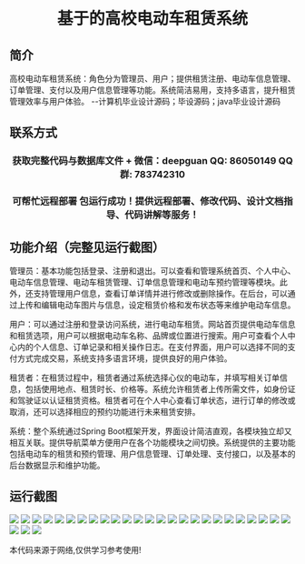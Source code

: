 <p><h1 align="center">基于的高校电动车租赁系统</h1></p>

## 简介
高校电动车租赁系统：角色分为管理员、用户；提供租赁注册、电动车信息管理、订单管理、支付以及用户信息管理等功能。系统简洁易用，支持多语言，提升租赁管理效率与用户体验。    --计算机毕业设计源码；毕设源码；java毕业设计源码


## 联系方式
<p><h3 align="center">获取完整代码与数据库文件 + 微信：deepguan QQ: 86050149 QQ群: 783742310</h3></p>
<p><h3 align="center">可帮忙远程部署 包运行成功！提供远程部署、修改代码、设计文档指导、代码讲解等服务！</h3></p>

## 功能介绍（完整见运行截图）
管理员：基本功能包括登录、注册和退出。可以查看和管理系统首页、个人中心、电动车信息管理、电动车租赁管理、订单信息管理和电动车预约管理等模块。此外，还支持管理用户信息，查看订单详情并进行修改或删除操作。在后台，可以通过上传和编辑电动车图片与信息，设定租赁价格和发布状态等来维护电动车信息。

用户：可以通过注册和登录访问系统，进行电动车租赁。网站首页提供电动车信息和租赁选项，用户可以根据电动车名称、品牌或位置进行搜索。用户可查看个人中心内的个人信息、订单记录和相关操作日志。在支付界面，用户可以选择不同的支付方式完成交易，系统支持多语言环境，提供良好的用户体验。

租赁者：在租赁过程中，租赁者通过系统选择心仪的电动车，并填写相关订单信息，包括使用地点、租赁时长、价格等。系统允许租赁者上传所需文件，如身份证和驾驶证以认证租赁资格。租赁者可在个人中心查看订单状态，进行订单的修改或取消，还可以选择相应的预约功能进行未来租赁安排。

系统：整个系统通过Spring Boot框架开发，界面设计简洁直观，各模块独立却又相互关联。提供导航菜单方便用户在各个功能模块之间切换。系统提供的主要功能包括电动车的租赁和预约管理、用户信息管理、订单处理、支付接口，以及基本的后台数据显示和维护功能。


## 运行截图
![](https://bs-1329754181.cos.ap-shanghai.myqcloud.com/spring/CollegeElectricBikeRentalSystem/img/001.jpg)
![](https://bs-1329754181.cos.ap-shanghai.myqcloud.com/spring/CollegeElectricBikeRentalSystem/img/002.jpg)
![](https://bs-1329754181.cos.ap-shanghai.myqcloud.com/spring/CollegeElectricBikeRentalSystem/img/003.jpg)
![](https://bs-1329754181.cos.ap-shanghai.myqcloud.com/spring/CollegeElectricBikeRentalSystem/img/004.jpg)
![](https://bs-1329754181.cos.ap-shanghai.myqcloud.com/spring/CollegeElectricBikeRentalSystem/img/005.jpg)
![](https://bs-1329754181.cos.ap-shanghai.myqcloud.com/spring/CollegeElectricBikeRentalSystem/img/006.jpg)
![](https://bs-1329754181.cos.ap-shanghai.myqcloud.com/spring/CollegeElectricBikeRentalSystem/img/007.jpg)
![](https://bs-1329754181.cos.ap-shanghai.myqcloud.com/spring/CollegeElectricBikeRentalSystem/img/008.jpg)
![](https://bs-1329754181.cos.ap-shanghai.myqcloud.com/spring/CollegeElectricBikeRentalSystem/img/009.jpg)
![](https://bs-1329754181.cos.ap-shanghai.myqcloud.com/spring/CollegeElectricBikeRentalSystem/img/010.jpg)
![](https://bs-1329754181.cos.ap-shanghai.myqcloud.com/spring/CollegeElectricBikeRentalSystem/img/011.jpg)
![](https://bs-1329754181.cos.ap-shanghai.myqcloud.com/spring/CollegeElectricBikeRentalSystem/img/012.jpg)
![](https://bs-1329754181.cos.ap-shanghai.myqcloud.com/spring/CollegeElectricBikeRentalSystem/img/013.jpg)
![](https://bs-1329754181.cos.ap-shanghai.myqcloud.com/spring/CollegeElectricBikeRentalSystem/img/014.jpg)
![](https://bs-1329754181.cos.ap-shanghai.myqcloud.com/spring/CollegeElectricBikeRentalSystem/img/015.jpg)
![](https://bs-1329754181.cos.ap-shanghai.myqcloud.com/spring/CollegeElectricBikeRentalSystem/img/016.jpg)
![](https://bs-1329754181.cos.ap-shanghai.myqcloud.com/spring/CollegeElectricBikeRentalSystem/img/017.jpg)
![](https://bs-1329754181.cos.ap-shanghai.myqcloud.com/spring/CollegeElectricBikeRentalSystem/img/018.jpg)
![](https://bs-1329754181.cos.ap-shanghai.myqcloud.com/spring/CollegeElectricBikeRentalSystem/img/019.jpg)
![](https://bs-1329754181.cos.ap-shanghai.myqcloud.com/spring/CollegeElectricBikeRentalSystem/img/020.jpg)
![](https://bs-1329754181.cos.ap-shanghai.myqcloud.com/spring/CollegeElectricBikeRentalSystem/img/021.jpg)
![](https://bs-1329754181.cos.ap-shanghai.myqcloud.com/spring/CollegeElectricBikeRentalSystem/img/022.jpg)
![](https://bs-1329754181.cos.ap-shanghai.myqcloud.com/spring/CollegeElectricBikeRentalSystem/img/023.jpg)
![](https://bs-1329754181.cos.ap-shanghai.myqcloud.com/spring/CollegeElectricBikeRentalSystem/img/024.jpg)
![](https://bs-1329754181.cos.ap-shanghai.myqcloud.com/spring/CollegeElectricBikeRentalSystem/img/025.jpg)
![](https://bs-1329754181.cos.ap-shanghai.myqcloud.com/spring/CollegeElectricBikeRentalSystem/img/026.jpg)
![](https://bs-1329754181.cos.ap-shanghai.myqcloud.com/spring/CollegeElectricBikeRentalSystem/img/027.jpg)
![](https://bs-1329754181.cos.ap-shanghai.myqcloud.com/spring/CollegeElectricBikeRentalSystem/img/028.jpg)

<p>本代码来源于网络,仅供学习参考使用!</p>
